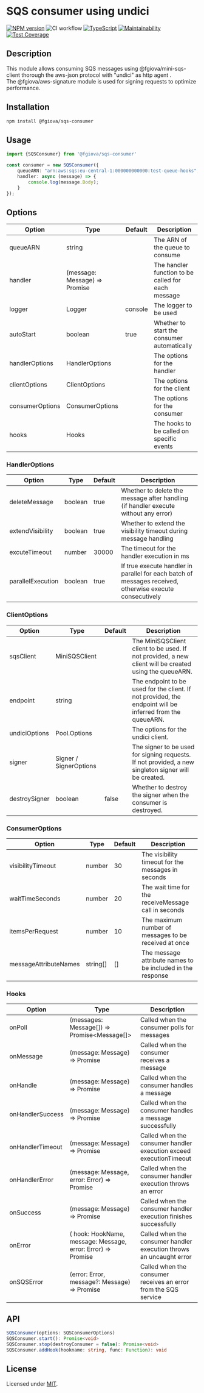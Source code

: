 # SQS consumer using undici

[![NPM version](https://img.shields.io/npm/v/@fgiova/mini-sqs-client.svg?style=flat)](https://www.npmjs.com/package/@fgiova/sqs-consumer)
![CI workflow](https://github.com/fgiova/sqs-consumer/actions/workflows/node.js.yml/badge.svg)
[![TypeScript](https://img.shields.io/badge/%3C%2F%3E-TypeScript-%230074c1.svg)](http://www.typescriptlang.org/)
[![Maintainability](https://api.codeclimate.com/v1/badges/0c10549e75ef6c798dfd/maintainability)](https://codeclimate.com/github/fgiova/sqs-consumer/maintainability)
[![Test Coverage](https://api.codeclimate.com/v1/badges/0c10549e75ef6c798dfd/test_coverage)](https://codeclimate.com/github/fgiova/mini-sqs-client/test_coverage)

## Description
This module allows consuming SQS messages using @fgiova/mini-sqs-client thorough the aws-json protocol with "undici" as http agent .<br />
The @fgiova/aws-signature module is used for signing requests to optimize performance. <br />

## Installation
```bash
npm install @fgiova/sqs-consumer
```
## Usage

```typescript
import {SQSConsumer} from '@fgiova/sqs-consumer'

const consumer = new SQSConsumer({
    queueARN: "arn:aws:sqs:eu-central-1:000000000000:test-queue-hooks",
    handler: async (message) => {
        console.log(message.Body);
    }
});

```

## Options
| Option          | Type                                | Default | Description                                        |
|-----------------|-------------------------------------|---------|----------------------------------------------------|
| queueARN        | string                              |         | The ARN of the queue to consume                    |
| handler         | (message: Message) => Promise<void> |         | The handler function to be called for each message |
| logger          | Logger                              | console | The logger to be used                              |
| autoStart       | boolean                             | true    | Whether to start the consumer automatically        |
| handlerOptions  | HandlerOptions                      |         | The options for the handler                        |
| clientOptions   | ClientOptions                       |         | The options for the client                         |
| consumerOptions | ConsumerOptions                     |         | The options for the consumer                       |
| hooks           | Hooks                               |         | The hooks to be called on specific events          |

### HandlerOptions
| Option            | Type    | Default | Description                                                                                              |
|-------------------|---------|---------|----------------------------------------------------------------------------------------------------------|
| deleteMessage     | boolean | true    | Whether to delete the message after handling (if handler execute without any error)                      |
| extendVisibility  | boolean | true    | Whether to extend the visibility timeout during message handling                                         |
| excuteTimeout     | number  | 30000   | The timeout for the handler execution in ms                                                              |
| parallelExecution | boolean | true    | If true execute handler in parallel for each batch of messages received, otherwise execute consecutively |

### ClientOptions
| Option           | Type                   | Default | Description                                                                                               |
|------------------|------------------------|---------|-----------------------------------------------------------------------------------------------------------|
| sqsClient        | MiniSQSClient          |         | The MiniSQSClient client to be used. If not provided, a new client will be created using the queueARN.    |
| endpoint         | string                 |         | The endpoint to be used for the client. If not provided, the endpoint will be inferred from the queueARN. |
| undiciOptions    | Pool.Options           |         | The options for the undici client.                                                                        |
| signer           | Signer / SignerOptions |         | The signer to be used for signing requests. If not provided, a new singleton signer will be created.      |
| destroySigner    | boolean                | false   | Whether to destroy the signer when the consumer is destroyed.                                             |

### ConsumerOptions
| Option                  | Type     | Default | Description                                                |
|-------------------------|----------|---------|------------------------------------------------------------|
| visibilityTimeout       | number   | 30      | The visibility timeout for the messages in seconds         |
| waitTimeSeconds         | number   | 20      | The wait time for the receiveMessage call in seconds       |
| itemsPerRequest         | number   | 10      | The maximum number of messages to be received at once      |
| messageAttributeNames   | string[] | []      | The message attribute names to be included in the response |

### Hooks
| Option           | Type                                                                  | Description                                                          |
|------------------|-----------------------------------------------------------------------|----------------------------------------------------------------------|
| onPoll           | (messages: Message[]) => Promise<Message[]>                           | Called when the consumer polls for messages                          |
| onMessage        | (message: Message) => Promise<Message>                                | Called when the consumer receives a message                          |
| onHandle         | (message: Message) => Promise<Message>                                | Called when the consumer handles a message                           |
| onHandlerSuccess | (message: Message) => Promise<Message>                                | Called when the consumer handles a message successfully              |
| onHandlerTimeout | (message: Message) => Promise<Message>                                | Called when the consumer handler execution exceed executionTimeout   |
| onHandlerError   | (message: Message, error: Error) => Promise<Boolean>                  | Called when the consumer handler execution throws an error           |
| onSuccess        | (message: Message) => Promise<Message>                                | Called when the consumer handler execution finishes successfully     |
| onError          | ( hook: HookName, message: Message, error: Error) => Promise<Boolean> | Called when the consumer handler execution throws an uncaught error  |
| onSQSError       | (error: Error, message?: Message) => Promise<void>                    | Called when the consumer receives an error from the SQS service      |

## API

```typescript
SQSConsumer(options: SQSConsumerOptions)
SQSConsumer.start(): Promise<void>
SQSConsumer.stop(destroyConsumer = false): Promise<void>
SQSConsumer.addHook(hookname: string, func: Function): void
```

## License
Licensed under [MIT](./LICENSE).